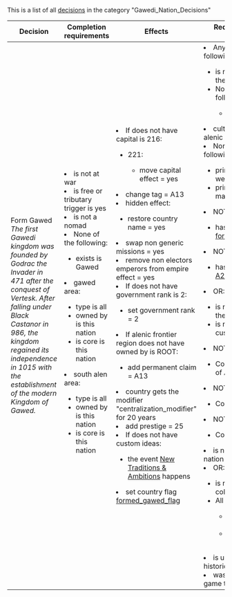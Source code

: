 This is a list of all [decisions](decisions.md) in the category "Gawedi_Nation_Decisions"

| Decision | Completion requirements | Effects | Requirements to appear |
| ----- | ------ | ----- | ------ |
| <a name="gawedi_nation">Form Gawed</a><br />*The first Gawedi kingdom was founded by Godrac the Invader in 471 after the conquest of Vertesk. After falling under Black Castanor in 986, the kingdom regained its independence in 1015 with the establishment of the modern Kingdom of Gawed.* | <li>is not at war</li><li>is free or tributary trigger is yes</li><li>is not a nomad</li><li>None of the following:</li><ul><li>exists is Gawed</li></ul><li>gawed area:</li><ul><li>type is all</li><li>owned by is this nation</li><li>is core is this nation</li></ul><li>south alen area:</li><ul><li>type is all</li><li>owned by is this nation</li><li>is core is this nation</li></ul> | <li>If does not have capital is 216:</li><ul><li>221:</li><ul><li>move capital effect = yes</li></ul></ul><li>change tag = A13</li><li>hidden effect:</li><ul><li>restore country name = yes</li></ul><li>swap non generic missions = yes</li><li>remove non electors emperors from empire effect = yes</li><li>If does not have government rank is 2:</li><ul><li>set government rank = 2</li></ul><li>If alenic frontier region does not have owned by is ROOT:</li><ul><li>add permanent claim = A13</li></ul><li>country gets the modifier "centralization_modifier" for 20 years</li><li>add prestige = 25</li><li>If does not have custom ideas:</li><ul><li>the event [New Traditions & Ambitions](../events/new_traditions_ambitions.md) happens</li></ul><li>set country flag [formed_gawed_flag](../flags/formed_gawed_flag.md)</li> | <li>Any of the following:</li><ul><li>is not controlled by the AI</li><li>None of the following:</li><ul><li>exists is Gawed</li></ul></ul><li>culture group is alenic</li><li>None of the following:</li><ul><li>primary culture is wexonard</li><li>primary culture  is marrodic</li></ul><li>NOT:</li><ul><li>has country flag [formed_gawed_flag](../flags/formed_gawed_flag.md)</li></ul><li>NOT:</li><ul><li>has country flag [A23_no_gawed](../flags/a23_no_gawed.md)</li></ul><li>OR:</li><ul><li>is not controlled by the AI</li><li>is not playing custom nation</li></ul><li>NOT:</li><ul><li>Country is Empire of Anbennar</li></ul><li>NOT:</li><ul><li>Country is Gawed</li></ul><li>NOT:</li><ul><li>Country is Adshaw</li></ul><li>is not colonial nation</li><li>OR:</li><ul><li>is not former colonial nation</li><li>All of the following:</li><ul><li>is former colonial nation</li><li>is not controlled by the AI</li></ul></ul><li>is using normal or historical nations</li><li>was never end game tag trigger is yes</li> |
